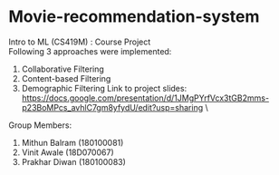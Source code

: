 # Movie-recommendation-system
Intro to ML (CS419M) : Course Project \
Following 3 approaches were implemented: 
1. Collaborative Filtering 
2. Content-based Filtering
3. Demographic Filtering 
Link to project slides: https://docs.google.com/presentation/d/1JMgPYrfVcx3tGB2mms-p23BoMPcs_avhlC7gm8yfydU/edit?usp=sharing \

Group Members: 
1. Mithun Balram (180100081)
2. Vinit Awale   (18D070067)
3. Prakhar Diwan (180100083)
